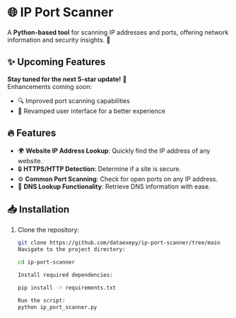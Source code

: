 # 🌐 IP Port Scanner

A **Python-based tool** for scanning IP addresses and ports, offering network information and security insights. 🚀

## ✨ Upcoming Features

**Stay tuned for the next 5-star update!** 🌟  
Enhancements coming soon:
- 🔍 Improved port scanning capabilities
- 🎨 Revamped user interface for a better experience

## 🔥 Features

- 🌍 **Website IP Address Lookup**: Quickly find the IP address of any website.
- 🔒 **HTTPS/HTTP Detection**: Determine if a site is secure.
- ⚙️ **Common Port Scanning**: Check for open ports on any IP address.
- 📡 **DNS Lookup Functionality**: Retrieve DNS information with ease.

## 📥 Installation

1. Clone the repository:  
   ```bash
   git clone https://github.com/dataexepy/ip-port-scanner/tree/main
   Navigate to the project directory:

   cd ip-port-scanner

   Install required dependencies:

   pip install -r requirements.txt

   Run the script:
   python ip_port_scanner.py
